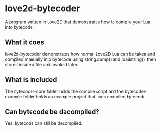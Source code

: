 # love2d-bytecoder
A program written in Love2D that demonstrates how to compile your Lua into bytecode.

## What it does
love2d-bytecoder demonstrates how normal Love2D Lua can be taken and compiled manually into bytecode using string.dump() and loadstring(), then stored inside a file and invoked later.

## What is included
The bytecoder-core folder holds the compile script and the bytecoder-example folder holds an example project that uses compiled bytecode.

## Can bytecode be decompiled?
Yes, bytecode can still be decompiled.